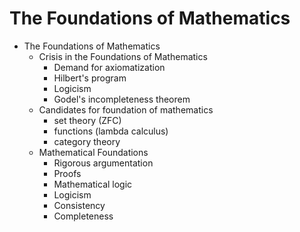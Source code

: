 # The Foundations of Mathematics


* The Foundations of Mathematics
  * Crisis in the Foundations of Mathematics
    - Demand for axiomatization
    - Hilbert's program
    - Logicism
    - Godel's incompleteness theorem
  * Candidates for foundation of mathematics
    - set theory (ZFC)
    - functions (lambda calculus)
    - category theory
  * Mathematical Foundations
    - Rigorous argumentation
    - Proofs
    - Mathematical logic
    - Logicism
    - Consistency
    - Completeness

